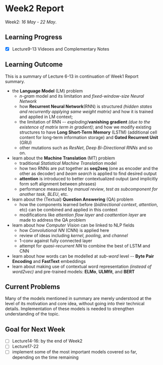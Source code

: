 # Week2 Report

Week2: *16 May - 22 May*.

## Learning Progress

- [x] Lecture9-13 Videoes and Complementary Notes

## Learning Outcome

This is a summary of Lecture 6-13 in continuation of Week1 Report summary.

- the **Language Model** (LM) problem
  - *n-gram* model and its limitation and *fixed-window-size Neural Network*
  - how **Recurrent Neural Network**(RNN) is structured *(hidden states and recurrently applying same weight matrix)* and how it is trained and applied in LM context;
  - the limitation of RNN -- *exploding*/**vanishing gradient** *(due to the existence of matrix term in gradient)*; and how we modify existing structures to have **Long Short-Term Memory** (LSTM) (additional cell content for long-term information storage) and **Gated Recurrent Unit** (GRU)
  - other mutations such as *ResNet*, *Deep Bi-Directional RNNs* and so on.
- learn about the **Machine Translation** (MT) problem
  - traditional *Statistical Machine Translation* model
  - how two RNNs are put together as **seq2seq** (one as encoder and the other as decoder) and *beam search* is applied to find desired output
  - **attention** is introduced to better contextualized output (and implicitly form soft alignment between phrases)
  - performance measured by *manual review*, *test as subcomponent for another task*, *BLEU*, etc.
- learn about the (Textual) **Question Answering** (QA) problem
  - how the components learned before (*bidirectional context*, *attention*, etc) can be combined and applied in this context
  - modifications like *attention flow layer* and *coattention layer* are made to address the QA problem
- learn about how *Computer Vision* can be linked to NLP fields
  - how *Convolutional NN* (CNN) is applied here
  - review of ideas including *kernel*, *pooling*, and *channel*
  - 1-conv against fully connected layer
  - attempt for *quasi-recurrent NN* to combine the best of LSTM and CNN
- learn about how words can be modelled at *sub-word* level -- **Byte Pair Encoding** and **FastText** embeddings
- learn about making use of contextual word representation *(instead of word2vec)* and pre-trained models: **ELMo**, **ULMfit**, and **BERT**

## Current Problems

Many of the models mentioned in summary are merely understood at the level of its motivation and core idea, without going into their technical details. Implementation of these models is needed to strengthen understanding of the topic.

## Goal for Next Week

- [ ] Lecture14-16: by the end of Week2
- [ ] Lecture17-22
- [ ] implement some of the most important models covered so far, depending on the time remaining
